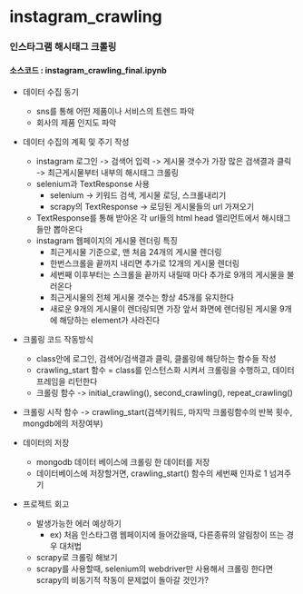 # instagram_crawling


### 인스타그램 해시태그 크롤링 

#### 소스코드 : instagram_crawling_final.ipynb

- 데이터 수집 동기 
    - sns를 통해 어떤 제품이나 서비스의 트렌드 파악
    - 회사의 제품 인지도 파악
    
- 데이터 수집의 계획 및 주기 작성
    - instagram 로그인 -> 검색어 입력 -> 게시물 갯수가 가장 많은 검색결과 클릭 -> 최근게시물부터 내부의 해시태그 크롤링
    - selenium과 TextResponse 사용
        - selenium -> 키워드 검색, 게시물 로딩, 스크롤내리기 
        - scrapy의 TextResponse  -> 로딩된 게시물들의 url 가져오기
    - TextResponse를 통해 받아온 각 url들의 html head 엘리먼트에서 해시태그들만 뽑아온다
    - instagram 웹페이지의 게시물 렌더링 특징
        - 최근게시물 기준으로, 맨 처음 24개의 게시물 렌더링
        - 한번스크롤을 끝까지 내리면 추가로 12개의 게시물 렌더링
        - 세번째 이후부터는 스크롤을 끝까지 내릴때 마다 추가로 9개의 게시물을 불러온다
        - 최근게시물의 전체 게시물 갯수는 항상 45개를 유지한다
        - 새로운 9개의 게시물이 렌더링되면 가장 앞서 화면에 렌더링된 게시물 9개에 해당하는 element가 사라진다
    
- 크롤링 코드 작동방식
    - class안에 로그인, 검색어/검색결과 클릭, 클롤링에 해당하는 함수들 작성
    - crawling_start 함수 = class를 인스턴스화 시켜서 크롤링을 수행하고, 데이터프레임을 리턴한다
    - 크롤링 함수 -> initial_crawling(), second_crawling(), repeat_crawling()

- 크롤링 시작 함수 -> crawling_start(검색키워드, 마지막 크롤링함수의 반복 횟수, mongdb에의 저장여부)
    
- 데이터의 저장
    - mongodb 데이터 베이스에 크롤링 한 데이터를 저장
    - 데이터베이스에 저장할거면, crawling_start() 함수의 세번째 인자로 1 넘겨주기
    
- 프로젝트 회고
    - 발생가능한 에러 예상하기
        - ex) 처음 인스타그램 웹페이지에 들어갔을때, 다른종류의 알림창이 뜨는 경우 대처법
    - scrapy로 크롤링 해보기
    - scrapy를 사용할때, selenium의 webdriver만 사용해서 크롤링 한다면 scrapy의 비동기적 작동이 문제없이 돌아갈 것인가?